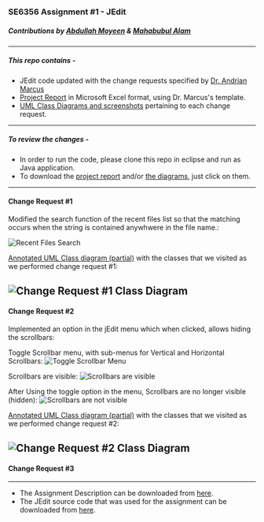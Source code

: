 ### SE6356 Assignment #1 - JEdit
##### Contributions by [Abdullah Moyeen](https://github.com/AbdullahMoyeen) & [Mahabubul Alam](https://github.com/alamtx)
---

##### This repo contains - 
* JEdit code updated with the change requests specified by [Dr. Andrian Marcus ](http://www.utdallas.edu/~amarcus/)
* [Project Report](https://github.com/alamtx/jEdit/blob/master/Assignment1_report_jEdit.xlsx?raw=true) in Microsoft Excel format, using Dr. Marcus's template.
* [UML Class Diagrams and screenshots](https://github.com/alamtx/jEdit/blob/master/jEdit_Docs/jEdit_Docs_AlamMoyeen.zip?raw=true) pertaining to each change request.

---
##### To review the changes - 
* In order to run the code, please clone this repo in eclipse and run as Java application.
* To download the [project report](https://github.com/alamtx/jEdit/blob/master/Assignment1_report_jEdit.xlsx?raw=true) and/or [the diagrams](https://github.com/alamtx/jEdit/blob/master/jEdit_Docs/jEdit_Docs_AlamMoyeen.zip?raw=true), just click on them.

---

#### Change Request #1
Modified the search function of the recent files list so that the matching occurs when the string is contained anywhwere in the file name.:

![Recent Files Search](https://github.com/alamtx/jEdit/blob/master/jEdit_Docs/jEdit_CR1_RecentFiles.png)

[Annotated UML Class diagram (partial)](https://github.com/alamtx/jEdit/blob/master/jEdit_Docs/jEdit_cd1.pdf?raw=true) with the classes that we visited as we performed change request #1:

![Change Request #1 Class Diagram](https://github.com/alamtx/jEdit/blob/master/jEdit_Docs/jEdit_cd1.png)
---
#### Change Request #2
Implemented an option in the jEdit menu which when clicked, allows hiding the scrollbars:

Toggle Scrollbar menu, with sub-menus for Vertical and Horizontal Scrollbars:
![Toggle Scrollbar Menu](https://github.com/alamtx/jEdit/blob/master/jEdit_Docs/jEdit_CR1_ToggleScrollbar_Menu.png)

Scrollbars are visible:
![Scrollbars are visible](https://github.com/alamtx/jEdit/blob/master/jEdit_Docs/jEdit_CR1_Scrollbar_Visible.PNG)

After Using the toggle option in the menu, Scrollbars are no longer visible (hidden):
![Scrollbars are not visible](https://github.com/alamtx/jEdit/blob/master/jEdit_Docs/jEdit_CR1_Scrollbar_NotVisible.PNG)

[Annotated UML Class diagram (partial)](https://github.com/alamtx/jEdit/blob/master/jEdit_Docs/jEdit_cd2.pdf?raw=true) with the classes that we visited as we performed change request #2:

![Change Request #2 Class Diagram](https://github.com/alamtx/jEdit/blob/master/jEdit_Docs/jEdit_cd2.png)
---
#### Change Request #3


---
* The Assignment Description can be downloaded from [here](https://github.com/alamtx/jEdit/blob/master/Assignment1_description.pdf?raw=true).
* The JEdit source code that was used for the assignment can be downloaded from [here](https://utdallas.box.com/s/vtiy17c9uh5bbioeghzxevhnvje39knc).
